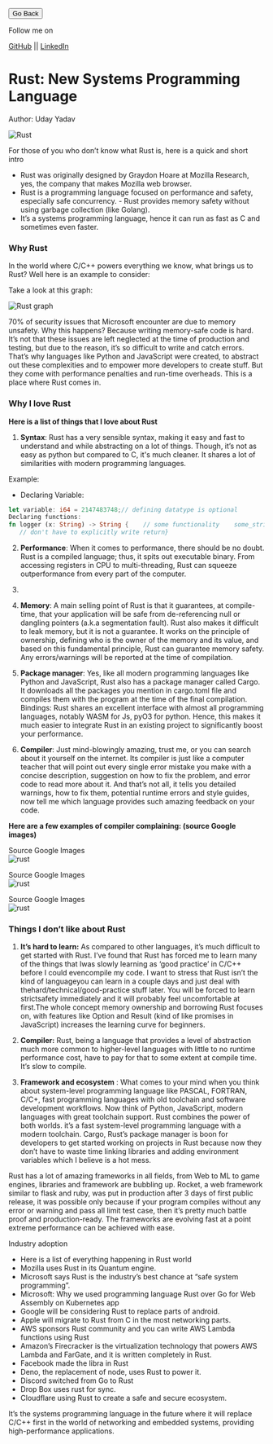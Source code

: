 <link rel="stylesheet" type="text/css" href="../style.css">

[<button class="mh-button mh-b3">Go Back</button>](../index.md)

Follow me on

[GitHub](https://github.com/dev117uday) || [LinkedIn](https://www.linkedin.com/in/uday-yadav-4995a818a/)

# Rust: New Systems Programming Language
Author: Uday Yadav

![Rust](./images/rust.jpeg)

For those of you who don’t know what Rust is, here is a quick and short intro
- Rust was originally designed by Graydon Hoare at Mozilla Research, yes, the company that makes Mozilla web browser.
- Rust is a programming language focused on performance and safety, especially safe concurrency. - Rust provides memory safety without using garbage collection (like Golang).
- It’s a systems programming language, hence it can run as fast as C and sometimes even faster.

### Why Rust
In the world where C/C++ powers everything we know, what brings us to Rust? Well here is an example to consider:

Take a look at this graph:

![Rust graph](./images/rust_graph.png)

70% of security issues that Microsoft encounter are due to memory unsafety. Why this happens? Because writing memory-safe code is hard. It’s not that these issues are left neglected at the time of production and testing, but due to the reason, it’s so difficult to write and catch errors. That’s why languages like Python and JavaScript were created, to abstract out these complexities and to empower more developers to create stuff. But they come with performance penalties and run-time overheads. This is a place where Rust comes in.

### Why I love Rust
**Here is a list of things that I love about Rust**

1. **Syntax**: Rust has a very sensible syntax, making it easy and fast to understand and while abstracting on a lot of things. Though, it’s not as easy as python but compared to C, it's much cleaner. It shares a lot of similarities with modern programming languages. 

Example:
- Declaring Variable:
```rust
let variable: i64 = 2147483748;// defining datatype is optional
Declaring functions:
fn logger (x: String) -> String {    // some functionality    some_string 
   // don't have to explicitly write return}
```

2. **Performance**: When it comes to performance, there should be no doubt. Rust is a compiled language; thus, it spits out executable binary. From accessing registers in CPU to multi-threading, Rust can squeeze outperformance from every part of the computer.
3. 
4. **Memory**: A main selling point of Rust is that it guarantees, at compile-time, that your application will be safe from de-referencing null or dangling pointers (a.k.a segmentation fault). Rust also makes it difficult to leak memory, but it is not a guarantee. It works on the principle of ownership, defining who is the owner of the memory and its value, and based on this fundamental principle, Rust can guarantee memory safety. Any errors/warnings will be reported at the time of compilation.
   
5. **Package manager**: Yes, like all modern programming languages like Python and JavaScript, Rust also has a package manager called Cargo. It downloads all the packages you mention in cargo.toml file and compiles them with the program at the time of the final compilation.
Bindings: Rust shares an excellent interface with almost all programming languages, notably WASM for Js, pyO3 for python. Hence, this makes it much easier to integrate Rust in an existing project to significantly boost your performance.

6. **Compiler**: Just mind-blowingly amazing, trust me, or you can search about it yourself on the internet. Its compiler is just like a computer teacher that will point out every single error mistake you make with a concise description, suggestion on how to fix the problem, and error code to read more about it. And that’s not all, it tells you detailed warnings, how to fix them, potential runtime errors and style guides, now tell me which language provides such amazing feedback on your code.

**Here are a few examples of compiler complaining: (source Google images)**

Source Google Images <br>
![rust](./images/rust_1.png)

Source Google Images <br>
![rust](./images/rust_2.png)

Source Google Images <br>
![rust](./images/rust_3.png)

### Things I don’t like about Rust

1. **It’s hard to learn:** As compared to other languages, it’s much difficult to get started with Rust. I’ve found that Rust has forced me to learn many of the things that Iwas slowly learning as ‘good practice’ in C/C++ before I could evencompile my code. I want to stress that Rust isn’t the kind of languageyou can learn in a couple days and just deal with thehard/technical/good-practice stuff later. You will be forced to learn strictsafety immediately and it will probably feel uncomfortable at first.The whole concept memory ownership and borrowing Rust focuses on, with features like Option and Result (kind of like promises in JavaScript) increases the learning curve for beginners.
2. **Compiler:** Rust, being a language that provides a level of abstraction much more common to higher-level languages with little to no runtime performance cost, have to pay for that to some extent at compile time. It’s slow to compile.

3. **Framework and ecosystem** : What comes to your mind when you think about system-level programming language like PASCAL, FORTRAN, C/C+, fast programming languages with old toolchain and software development workflows. Now think of Python, JavaScript, modern languages with great toolchain support. Rust combines the power of both worlds. it’s a fast system-level programming language with a modern toolchain. Cargo, Rust’s package manager is boon for developers to get started working on projects in Rust because now they don’t have to waste time linking libraries and adding environment variables which I believe is a hot mess.


Rust has a lot of amazing frameworks in all fields, from Web to ML to game engines, libraries and framework are bubbling up. Rocket, a web framework similar to flask and ruby, was put in production after 3 days of first public release, it was possible only because if your program compiles without any error or warning and pass all limit test case, then it’s pretty much battle proof and production-ready. The frameworks are evolving fast at a point extreme performance can be achieved with ease.

Industry adoption
- Here is a list of everything happening in Rust world
- Mozilla uses Rust in its Quantum engine.
- Microsoft says Rust is the industry’s best chance at “safe system programming”.
- Microsoft: Why we used programming language Rust over Go for Web Assembly on Kubernetes app
- Google will be considering Rust to replace parts of android. 
- Apple will migrate to Rust from C in the most networking parts.
- AWS sponsors Rust community and you can write AWS Lambda functions using Rust 
- Amazon’s Firecracker is the virtualization technology that powers AWS Lambda and FarGate, and it is written completely in Rust.
- Facebook made the libra in Rust 
- Deno, the replacement of node, uses Rust to power it. 
- Discord switched from Go to Rust 
- Drop Box uses rust for sync.
- Cloudflare using Rust to create a safe and secure ecosystem.

It’s the systems programming language in the future where it will replace C/C++ first in the world of networking and embedded systems, providing high-performance applications.


